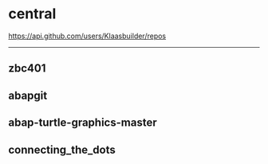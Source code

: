 # central

https://api.github.com/users/Klaasbuilder/repos



---
zbc401
---
abapgit
---
abap-turtle-graphics-master
---
connecting_the_dots
---
